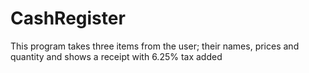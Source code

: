 # CashRegister
This program takes three items from the user; their names, prices and quantity and shows a receipt with 6.25% tax added
